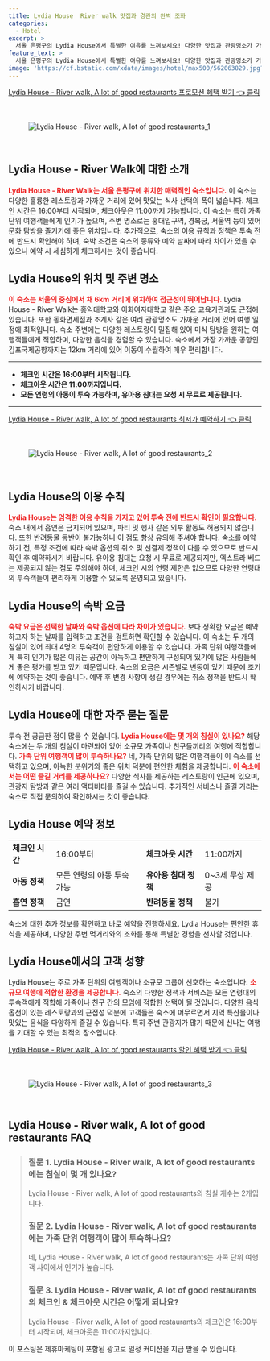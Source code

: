 ```yaml
---
title: Lydia House  River walk 맛집과 경관의 완벽 조화
categories:
  - Hotel
excerpt: >
  서울 은평구의 Lydia House에서 특별한 여유를 느껴보세요! 다양한 맛집과 관광명소가 가까워 완벽한 여행지로 추천합니다. 잊지 못할 숙박 경험이 기다립니다!
feature_text: >
  서울 은평구의 Lydia House에서 특별한 여유를 느껴보세요! 다양한 맛집과 관광명소가 가까워 완벽한 여행지로 추천합니다. 잊지 못할 숙박 경험이 기다립니다!
image: 'https://cf.bstatic.com/xdata/images/hotel/max500/562063829.jpg?k=37b943be728ac5bee9bcf4c2166fb1d4c84f6c2baf25c6a482bd00aab355b9e0&o=&hp=1'
---
```


<p><a class="modoo-button" href="https://tinyurl.com/26rxb6f3" rel="nofollow noopener">Lydia House - River walk, A lot of good restaurants 프로모션 혜택 받기 👈 클릭</a></p><br/>
<figure class="image"><img alt="Lydia House - River walk, A lot of good restaurants_1" src="https://cf.bstatic.com/xdata/images/hotel/max1024x768/562063745.jpg?k=98b4c7ed138daa3c253843cd278d78b9443d3e11d6c8631da0a4cf8566851d9a&amp;o=&amp;hp=1"/></figure><br/>

<h2 id="Lydia_House_소개">Lydia House - River Walk에 대한 소개</h2>
<p><b><span style="color: #ee2323;">Lydia House - River Walk는 서울 은평구에 위치한 매력적인 숙소입니다.</span></b> 이 숙소는 다양한 훌륭한 레스토랑과 가까운 거리에 있어 맛있는 식사 선택의 폭이 넓습니다. 체크인 시간은 16:00부터 시작되며, 체크아웃은 11:00까지 가능합니다. 이 숙소는 특히 가족 단위 여행객들에게 인기가 높으며, 주변 명소로는 홍대입구역, 경복궁, 서울역 등이 있어 문화 탐방을 즐기기에 좋은 위치입니다. 추가적으로, 숙소의 이용 규칙과 정책은 투숙 전에 반드시 확인해야 하며, 숙박 조건은 숙소의 종류와 예약 날짜에 따라 차이가 있을 수 있으니 예약 시 세심하게 체크하시는 것이 좋습니다.</p>
<h2 id="Lydia_House_위치_및_명소">Lydia House의 위치 및 주변 명소</h2>
<p><b><span style="color: #ee2323;">이 숙소는 서울의 중심에서 채 6km 거리에 위치하여 접근성이 뛰어납니다.</span></b> Lydia House - River Walk는 홍익대학교와 이화여자대학교 같은 주요 교육기관과도 근접해 있습니다. 또한 동화면세점과 조계사 같은 여러 관광명소도 가까운 거리에 있어 여행 일정에 최적입니다. 숙소 주변에는 다양한 레스토랑이 밀집해 있어 미식 탐방을 원하는 여행객들에게 적합하며, 다양한 음식을 경험할 수 있습니다. 숙소에서 가장 가까운 공항인 김포국제공항까지는 12km 거리에 있어 이동이 수월하여 매우 편리합니다.</p>
<hr/>
<ul>
<li><b>체크인 시간은 16:00부터 시작됩니다.</b></li>
<li><b>체크아웃 시간은 11:00까지입니다.</b></li>
<li><b>모든 연령의 아동이 투숙 가능하며, 유아용 침대는 요청 시 무료로 제공됩니다.</b></li>
</ul>
<hr/>
<p><a class="modoo-button" href="https://tinyurl.com/26rxb6f3" rel="nofollow noopener">Lydia House - River walk, A lot of good restaurants 최저가 예약하기 👈 클릭</a></p><br/>
<figure class="image"><img alt="Lydia House - River walk, A lot of good restaurants_2" src="https://cf.bstatic.com/xdata/images/hotel/max500/562063829.jpg?k=37b943be728ac5bee9bcf4c2166fb1d4c84f6c2baf25c6a482bd00aab355b9e0&amp;o=&amp;hp=1"/></figure><br/>
<h2 id="Lydia_House_이용_수칙">Lydia House의 이용 수칙</h2>
<p><b><span style="color: #ee2323;">Lydia House는 엄격한 이용 수칙을 가지고 있어 투숙 전에 반드시 확인이 필요합니다.</span></b> 숙소 내에서 흡연은 금지되어 있으며, 파티 및 행사 같은 외부 활동도 허용되지 않습니다. 또한 반려동물 동반이 불가능하니 이 점도 항상 유의해 주셔야 합니다. 숙소를 예약하기 전, 특정 조건에 따라 숙박 옵션의 취소 및 선결제 정책이 다를 수 있으므로 반드시 확인 후 예약하시기 바랍니다. 유아용 침대는 요청 시 무료로 제공되지만, 엑스트라 베드는 제공되지 않는 점도 주의해야 하며, 체크인 시의 연령 제한은 없으므로 다양한 연령대의 투숙객들이 편리하게 이용할 수 있도록 운영되고 있습니다.</p>
<h2 id="Lydia_House_숙박_요금">Lydia House의 숙박 요금</h2>
<p><b><span style="color: #ee2323;">숙박 요금은 선택한 날짜와 숙박 옵션에 따라 차이가 있습니다.</span></b> 보다 정확한 요금은 예약하고자 하는 날짜를 입력하고 조건을 검토하면 확인할 수 있습니다. 이 숙소는 두 개의 침실이 있어 최대 4명의 투숙객이 편안하게 이용할 수 있습니다. 가족 단위 여행객들에게 특히 인기가 많은 이유는 공간이 아늑하고 편안하게 구성되어 있기에 많은 사람들에게 좋은 평가를 받고 있기 때문입니다. 숙소의 요금은 시즌별로 변동이 있기 때문에 조기에 예약하는 것이 좋습니다. 예약 후 변경 사항이 생길 경우에는 취소 정책을 반드시 확인하시기 바랍니다.</p>
<h2 id="Lydia_House_자주묻는질문">Lydia House에 대한 자주 묻는 질문</h2>
<p>투숙 전 궁금한 점이 많을 수 있습니다. <b><span style="color: #ee2323;">Lydia House에는 몇 개의 침실이 있나요?</span></b> 해당 숙소에는 두 개의 침실이 마련되어 있어 소규모 가족이나 친구들끼리의 여행에 적합합니다. <b><span style="color: #ee2323;">가족 단위 여행객이 많이 투숙하나요?</span></b> 네, 가족 단위의 많은 여행객들이 이 숙소를 선택하고 있으며, 아늑한 분위기와 좋은 위치 덕분에 편안한 체험을 제공합니다. <b><span style="color: #ee2323;">이 숙소에서는 어떤 즐길 거리를 제공하나요?</span></b> 다양한 식사를 제공하는 레스토랑이 인근에 있으며, 관광지 탐방과 같은 여러 액티비티를 즐길 수 있습니다. 추가적인 서비스나 즐길 거리는 숙소로 직접 문의하여 확인하시는 것이 좋습니다.</p>
<h2 id="Lydia_House_예약_정보">Lydia House 예약 정보</h2>
<table>
<tr>
<td><b>체크인 시간</b></td>
<td>16:00부터</td>
<td><b>체크아웃 시간</b></td>
<td>11:00까지</td>
</tr>
<tr>
<td><b>아동 정책</b></td>
<td>모든 연령의 아동 투숙 가능</td>
<td><b>유아용 침대 정책</b></td>
<td>0~3세 무상 제공</td>
</tr>
<tr>
<td><b>흡연 정책</b></td>
<td>금연</td>
<td><b>반려동물 정책</b></td>
<td>불가</td>
</tr>
</table>
<p>숙소에 대한 추가 정보를 확인하고 바로 예약을 진행하세요. Lydia House는 편안한 휴식을 제공하며, 다양한 주변 먹거리와의 조화를 통해 특별한 경험을 선사할 것입니다.</p>
<h2 id="Lydia_House_고객_성향">Lydia House에서의 고객 성향</h2>
<p>Lydia House는 주로 가족 단위의 여행객이나 소규모 그룹이 선호하는 숙소입니다. <b><span style="color: #ee2323;">소규모 여행에 적합한 환경을 제공합니다.</span></b> 숙소의 다양한 정책과 서비스는 모든 연령대의 투숙객에게 적합해 가족이나 친구 간의 모임에 적합한 선택이 될 것입니다. 다양한 음식 옵션이 있는 레스토랑과의 근접성 덕분에 고객들은 숙소에 머무르면서 지역 특산물이나 맛있는 음식을 다양하게 즐길 수 있습니다. 특히 주변 관광지가 많기 때문에 신나는 여행을 기대할 수 있는 최적의 장소입니다.</p>

<p><a class="modoo-button" href="https://tinyurl.com/26rxb6f3" rel="nofollow noopener">Lydia House - River walk, A lot of good restaurants 할인 혜택 받기 👈 클릭</a></p><br>

<figure class="image"><img src="https://cf.bstatic.com/xdata/images/hotel/max500/562063807.jpg?k=ae9a077467785055796f616a49979b894f751f852ea4db88a176000010dd03ed&o=&hp=1" alt="Lydia House - River walk, A lot of good restaurants_3"></figure><br>
<h2 id="Lydia House - River walk, A lot of good restaurants_FAQ">Lydia House - River walk, A lot of good restaurants FAQ</h2>
<div itemscope="" itemtype="https://schema.org/FAQPage"> <blockquote> <div itemscope="" itemprop="mainEntity" itemtype="https://schema.org/Question"> <h3 id="질문_1" itemprop="name">질문 1. Lydia House - River walk, A lot of good restaurants에는 침실이 몇 개 있나요? </h3> <div itemscope="" itemprop="acceptedAnswer" itemtype="https://schema.org/Answer"> <span itemprop="text"> <p>Lydia House - River walk, A lot of good restaurants의 침실 개수는 2개입니다.</p> </span> </div> </div> <div itemscope="" itemprop="mainEntity" itemtype="https://schema.org/Question"> <h3 id="질문_2" itemprop="name">질문 2. Lydia House - River walk, A lot of good restaurants에는 가족 단위 여행객이 많이 투숙하나요? </h3> <div itemscope="" itemprop="acceptedAnswer" itemtype="https://schema.org/Answer"> <span itemprop="text"> <p>네, Lydia House - River walk, A lot of good restaurants는 가족 단위 여행객 사이에서 인기가 높습니다.</p> </span> </div> </div> <div itemscope="" itemprop="mainEntity" itemtype="https://schema.org/Question"> <h3 id="질문_3" itemprop="name">질문 3. Lydia House - River walk, A lot of good restaurants의 체크인 & 체크아웃 시간은 어떻게 되나요? </h3> <div itemscope="" itemprop="acceptedAnswer" itemtype="https://schema.org/Answer"> <span itemprop="text"> <p>Lydia House - River walk, A lot of good restaurants의 체크인은 16:00부터 시작되며, 체크아웃은 11:00까지입니다.</p> </span> </div> </div> </blockquote> </div><p>이 포스팅은 제휴마케팅이 포함된 광고로 일정 커미션을 지급 받을 수 있습니다.</p>

